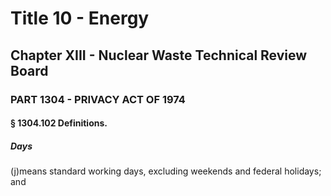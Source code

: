 
# Title 10 - Energy
## Chapter XIII - Nuclear Waste Technical Review Board
### PART 1304 - PRIVACY ACT OF 1974
#### § 1304.102 Definitions.
##### Days

(j)means standard working days, excluding weekends and federal holidays; and
